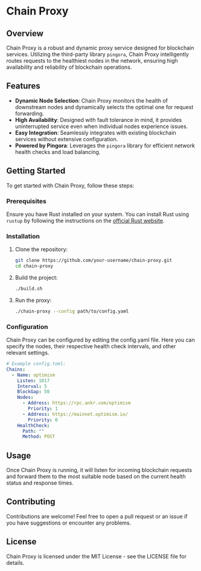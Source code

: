 # Chain Proxy

## Overview

Chain Proxy is a robust and dynamic proxy service designed for blockchain services. Utilizing the third-party
library `pingora`, Chain Proxy intelligently routes requests to the healthiest nodes in the network, ensuring high
availability and reliability of blockchain operations.

## Features

- **Dynamic Node Selection**: Chain Proxy monitors the health of downstream nodes and dynamically selects the optimal
  one for request forwarding.
- **High Availability**: Designed with fault tolerance in mind, it provides uninterrupted service even when individual
  nodes experience issues.
- **Easy Integration**: Seamlessly integrates with existing blockchain services without extensive configuration.
- **Powered by Pingora**: Leverages the `pingora` library for efficient network health checks and load balancing.

## Getting Started

To get started with Chain Proxy, follow these steps:

### Prerequisites

Ensure you have Rust installed on your system. You can install Rust using `rustup` by following the instructions on
the [official Rust website](https://www.rust-lang.org/tools/install).

### Installation

1. Clone the repository:

    ```sh
    git clone https://github.com/your-username/chain-proxy.git
    cd chain-proxy
    ```

2. Build the project:

    ```sh
    ./build.sh
    ```

3. Run the proxy:
    ```sh
    ./chain-proxy --config path/to/config.yaml
    ```

### Configuration

Chain Proxy can be configured by editing the config.yaml file. Here you can specify the nodes, their respective
health check intervals, and other relevant settings.

```yaml
# Example config.toml:
Chains:
  - Name: optimism
    Listen: 1017
    Interval: 5
    BlockGap: 50
    Nodes:
      - Address: https://rpc.ankr.com/optimism
        Priority: 1
      - Address: https://mainnet.optimism.io/
        Priority: 0
    HealthCheck:
      Path: ""
      Method: POST
```

## Usage

Once Chain Proxy is running, it will listen for incoming blockchain requests and forward them to the most suitable node
based on the current health status and response times.

## Contributing

Contributions are welcome! Feel free to open a pull request or an issue if you have suggestions or encounter any
problems.

## License

Chain Proxy is licensed under the MIT License - see the LICENSE file for details.

